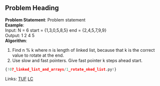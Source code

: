 ## Problem Heading

**Problem Statement**: Problem statement  
**Example**:  
Input:  N = 6  start = {1,3,0,5,8,5}  end =  {2,4,5,7,9,9}  
Output: 1 2 4 5  
**Algorithm**:  
1. Find n % k where n is length of linked list, because that k is the correct value to rotate at the end.  
2. Use slow and fast pointers. Give fast pointer k steps ahead start.  

```py
{!07_linked_list_and_arrays/1_rotate_nked_list.py!}
```

Links: [TUF](https://takeuforward.org/data-structure/rotate-a-linnnked-list/) [LC](https://leetcode.com/problems/rotttate-list/)<br>